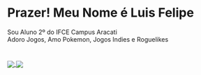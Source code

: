 # Prazer! Meu Nome é Luis Felipe
Sou Aluno 2º do IFCE Campus Aracati\
Adoro Jogos, Amo Pokemon, Jogos Indies e Roguelikes
# 
<a href="https://github-readme-stats.vercel.app/api?username=luisfelpe&show_icons=true&theme=dark">
  <img align="center" src="https://github-readme-stats.vercel.app/api?username=luisfelpe&show_icons=true&theme=dark" />
</a>
<a href="https://github-readme-stats.vercel.app/api/top-langs/?username=anuraghazra&layout=compact&theme=dark&snow&icon=true)](https://github.com/luisfelpe/github-readme-stats)">
  <img align="center" src="https://github-readme-stats.vercel.app/api/top-langs/?username=anuraghazra&layout=compact&theme=dark&snow&icon=true)](https://github.com/luisfelpe/github-readme-stats)" />
</a>
